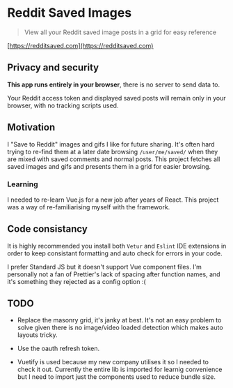 # Reddit Saved Images

> View all your Reddit saved image posts in a grid for easy reference

[https://redditsaved.com](https://redditsaved.com)

## Privacy and security

**This app runs entirely in your browser**, there is no server to send data to.

Your Reddit access token and displayed saved posts will remain only in your browser, with no tracking scripts used.

## Motivation

I "Save to Reddit" images and gifs I like for future sharing. It's often hard trying to re-find them at a later date browsing `/user/me/saved/` when they are mixed with saved comments and normal posts. This project fetches all saved images and gifs and presents them in a grid for easier browsing.

### Learning

I needed to re-learn Vue.js for a new job after years of React. This project was a way of re-familiarising myself with the framework.

## Code consistancy

It is highly recommended you install both `Vetur` and `Eslint` IDE extensions in order to keep consistant formatting and auto check for errors in your code.

I prefer Standard JS but it doesn't support Vue component files. I'm personally not a fan of Prettier's lack of spacing after function names, and it's something they rejected as a config option :(

## TODO

- Replace the masonry grid, it's janky at best. It's not an easy problem to solve given there is no image/video loaded detection which makes auto layouts tricky.

- Use the oauth refresh token.

- Vuetify is used because my new company utilises it so I needed to check it out. Currently the entire lib is imported for learnig convenience but I need to import just the components used to reduce bundle size.
